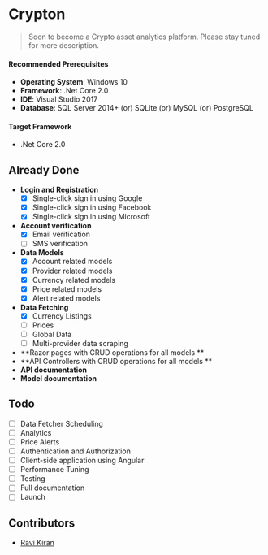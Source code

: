 # Crypton
> Soon to become a Crypto asset analytics platform. Please stay tuned for more description.

#### Recommended Prerequisites
- **Operating System**: Windows 10
- **Framework**: .Net Core 2.0
- **IDE**: Visual Studio 2017
- **Database**: SQL Server 2014+ (or) SQLite (or) MySQL (or) PostgreSQL

#### Target Framework
- .Net Core 2.0

## Already Done

- **Login and Registration**
  - [x] Single-click sign in using Google
  - [x] Single-click sign in using Facebook
  - [x] Single-click sign in using Microsoft
- **Account verification**
  - [x] Email verification
  - [ ] SMS verification
- **Data Models**
  - [x] Account related models
  - [x] Provider related models
  - [x] Currency related models
  - [x] Price related models
  - [x] Alert related models
- **Data Fetching**
  - [x] Currency Listings
  - [ ] Prices
  - [ ] Global Data
  - [ ] Multi-provider data scraping
  
- **Razor pages with CRUD operations for all models **
- **API Controllers with CRUD operations for all models **
- **API documentation**
- **Model documentation**


## Todo

- [ ] Data Fetcher Scheduling
- [ ] Analytics
- [ ] Price Alerts
- [ ] Authentication and Authorization
- [ ] Client-side application using Angular
- [ ] Performance Tuning
- [ ] Testing
- [ ] Full documentation
- [ ] Launch

## Contributors

- [Ravi Kiran](https://github.com/ravikiranacharya)
